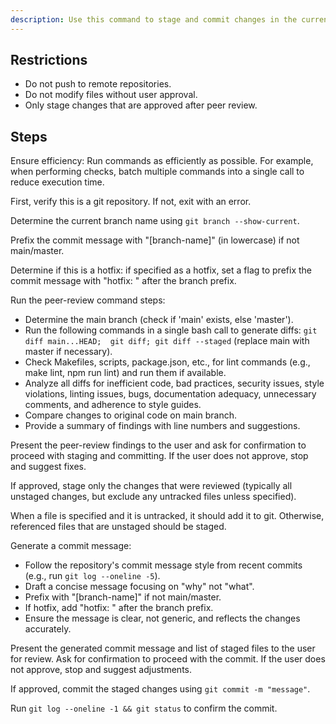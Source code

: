 ```yaml
---
description: Use this command to stage and commit changes in the current git repository. It performs a peer review, requires user confirmation, and generates a commit message with appropriate prefixes.
---
```


## Restrictions

- Do not push to remote repositories.
- Do not modify files without user approval.
- Only stage changes that are approved after peer review.

## Steps

Ensure efficiency: Run commands as efficiently as possible. For example, when performing checks, batch multiple commands into a single call to reduce execution time.

First, verify this is a git repository. If not, exit with an error.

Determine the current branch name using `git branch --show-current`.

Prefix the commit message with "[branch-name]" (in lowercase) if not main/master.

Determine if this is a hotfix: if specified as a hotfix, set a flag to prefix the commit message with "hotfix: " after the branch prefix.

Run the peer-review command steps:

- Determine the main branch (check if 'main' exists, else 'master').
- Run the following commands in a single bash call to generate diffs: `git diff main...HEAD;  git diff; git diff --staged` (replace main with master if necessary).
- Check Makefiles, scripts, package.json, etc., for lint commands (e.g., make lint, npm run lint) and run them if available.
- Analyze all diffs for inefficient code, bad practices, security issues, style violations, linting issues, bugs, documentation adequacy, unnecessary comments, and adherence to style guides.
- Compare changes to original code on main branch.
- Provide a summary of findings with line numbers and suggestions.

Present the peer-review findings to the user and ask for confirmation to proceed with staging and committing. If the user does not approve, stop and suggest fixes.

If approved, stage only the changes that were reviewed (typically all unstaged changes, but exclude any untracked files unless specified).

When a file is specified and it is untracked, it should add it to git. Otherwise, referenced files that are unstaged should be staged.

Generate a commit message:

- Follow the repository's commit message style from recent commits (e.g., run `git log --oneline -5`).
- Draft a concise message focusing on "why" not "what".
- Prefix with "[branch-name]" if not main/master.
- If hotfix, add "hotfix: " after the branch prefix.
- Ensure the message is clear, not generic, and reflects the changes accurately.

Present the generated commit message and list of staged files to the user for review. Ask for confirmation to proceed with the commit. If the user does not approve, stop and suggest adjustments.

If approved, commit the staged changes using `git commit -m "message"`.

Run `git log --oneline -1 && git status` to confirm the commit.

